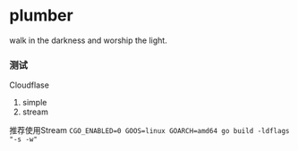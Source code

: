 # plumber
walk in the darkness and worship the light.

### 测试
Cloudflase
1. simple
2. stream 

推荐使用Stream
`CGO_ENABLED=0 GOOS=linux GOARCH=amd64 go build -ldflags "-s -w" `